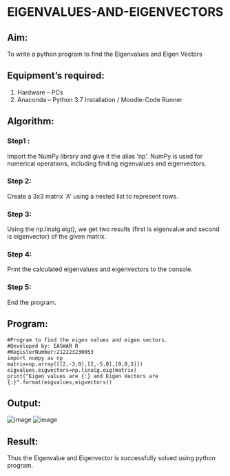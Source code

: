# EIGENVALUES-AND-EIGENVECTORS
## Aim:
To write a python program to find the Eigenvalues and Eigen Vectors
## Equipment’s required:
1. 	Hardware – PCs
2. 	Anaconda – Python 3.7 Installation / Moodle-Code Runner
## Algorithm:

### Step1 : 
Import the NumPy library and give it the alias 'np'. NumPy is used for numerical operations,
including finding eigenvalues and eigenvectors.
### Step 2: 
Create a 3x3 matrix 'A' using a nested list to represent rows.
### Step 3:
 Using the np.linalg.eig(),  we get two results (first is eigenvalue and second is eigenvector) of the given matrix.
### Step 4: 
Print the calculated eigenvalues and eigenvectors to the console.
### Step 5:
End the program.

## Program:
```
#Program to find the eigen values and eigen vectors.
#Developed by: EASWAR R
#RegisterNumber:212223230053
import numpy as np
matrix=np.array([[2,-3,0],[2,-5,0],[0,0,3]])
eigvalues,eigvectors=np.linalg.eig(matrix)
print("Eigen values are {:} and Eigen Vectors are {:}".format(eigvalues,eigvectors))
```
## Output:
![image](https://github.com/EaswarR2005/EIGENVALUES-AND-EIGENVECTORS/assets/146931525/522f0f50-d87e-4247-ae26-5594149009b0)
![image](https://github.com/EaswarR2005/EIGENVALUES-AND-EIGENVECTORS/assets/146931525/c10f97df-fc84-4a1c-b8ef-36256bba8bc0)

## Result:
Thus the Eigenvalue and Eigenvector is successfully solved using python program.
